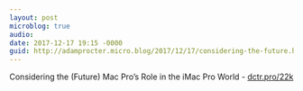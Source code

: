 ```yaml
---
layout: post
microblog: true
audio: 
date: 2017-12-17 19:15 -0000
guid: http://adamprocter.micro.blog/2017/12/17/considering-the-future.html
---
```

Considering the (Future) Mac Pro’s Role in the iMac Pro World - [dctr.pro/22k](http://dctr.pro/22k)

